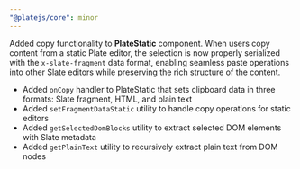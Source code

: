 ```yaml
---
"@platejs/core": minor
---
```


Added copy functionality to **PlateStatic** component. When users copy content from a static Plate editor, the selection is now properly serialized with the `x-slate-fragment` data format, enabling seamless paste operations into other Slate editors while preserving the rich structure of the content.

- Added `onCopy` handler to PlateStatic that sets clipboard data in three formats: Slate fragment, HTML, and plain text
- Added `setFragmentDataStatic` utility to handle copy operations for static editors
- Added `getSelectedDomBlocks` utility to extract selected DOM elements with Slate metadata
- Added `getPlainText` utility to recursively extract plain text from DOM nodes